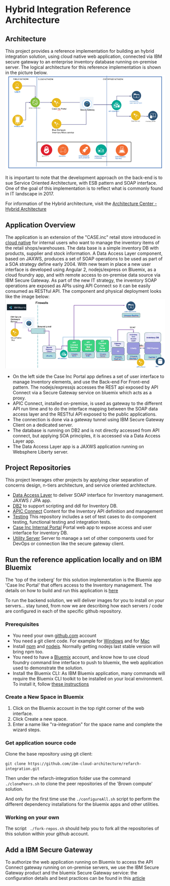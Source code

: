 # Hybrid Integration Reference Architecture

## Architecture
This project provides a reference implementation for building an hybrid integration solution, using cloud native  web application, connected via IBM secure gateway to an enterprise inventory database running on-premise server. The logical architecture for this reference implementation is shown in the picture below.
![High level view of the architecture](docs/hybrid-ra.png)

It is important to note that the development approach on the back-end is to sue Service Oriented Architecture, with ESB pattern and SOAP interface. One of the goal of this implementation is to reflect what is commonly found in IT landscape in 2017.

For information of the Hybrid architecture, visit the [Architecture Center - Hybrid Architecture](https://www.ibm.com/devops/method/content/architecture/hybridArchitecture#0_1)

## Application Overview
The application is an extension of the "CASE.inc" retail store introduced in [cloud native](https://github.com/ibm-cloud-architecture/refarch-cloudnative) for internal users who want to manage the inventory items of the retail shops/warehouses. The data base is a simple inventory DB with products, supplier and stock information. A Data Access Layer component, based on JAXWS, produces a set of SOAP operations to be used as part of a SOA strategy define early 2004. With new team in place a new user interface is developed using Angular 2, nodejs/express on Bluemix, as a cloud foundry app, and with remote access to on-premise data source via IBM Secure Gateway. As part of the new IT strategy, the inventory SOAP operations are exposed as APIs using API Connect so it can be easily consumed as RESTful API. The component and physical deployment looks like the image below:
![Components and Physical view](docs/cp-phy-view.png)

* On the left side the Case Inc Portal app defines a set of user interface to manage Inventory elements, and use the Back-end For Front-end pattern. The nodejs/expressjs accesses the REST api exposed by API Connect via a Secure Gateway service on bluemix which acts as a proxy.
* APIC Connect, installed on-premise, is used as gateway to the different API run time and to do the interface mapping between the SOAP data access layer and the RESTful API exposed to the public applications.
* The connection is done via a gateway tunnel using IBM Secure Gateway Client on a dedicated server.
* The database is running on DB2 and is not directly accessed from API connect, but applying SOA principles, it is accessed via a Data Access Layer app.
* The Data Access Layer app is a JAXWS application running on Websphere Liberty server.

## Project Repositories
This project leverages other projects by applying clear separation of concerns design, n-tiers architecture, and service oriented architecture.

* [Data Access Layer](https://github.com/ibm-cloud-architecture/refarch-integration-inventory-dal) to deliver SOAP interface for Inventory management. JAXWS / JPA app.
* [DB2](https://github.com/ibm-cloud-architecture/refarch-integration-inventory-db2) to support scripting and ddl for Inventory DB.
* [APIC Connect](https://github.com/ibm-cloud-architecture/refarch-integration-api) Content for the Inventory API definition and management
* [Testing](https://github.com/ibm-cloud-architecture/refarch-integration-tests) This repository includes a set of test cases to do component testing, functional testing and integration tests.
* [Case Inc Internal Portal](https://github.com/ibm-cloud-architecture/refarch-caseinc-app) Portal web app to expose access and user interface for inventory DB.
* [Utility Server](https://github.com/ibm-cloud-architecture/refarch-integration-utilities) Server to manage a set of other components used for DevOps or connection like the secure gateway client.


## Run the reference application locally and on IBM Bluemix
The 'top of the iceberg' for this solution implementation is the Bluemix app 'Case Inc Portal' that offers access to the Inventory management. The details on how to build and run this application is [here](https://github.com/ibm-cloud-architecture/refarch-caseinc-app)

To run the backend solution, we will deliver images for you to install on your servers... stay tuned, from now we are describing how each servers / code are configured in each of the specific github repository.

### Prerequisites
* You need your own [github.com](http://github.com) account
* You need a git client code. For example for [Windows](https://git-scm.com/download/win) and for [Mac](https://git-scm.com/download/mac)
* Install [npm](https://www.npmjs.com/get-npm) and [nodejs](). Normally getting nodejs last stable version will bring npm too.
* You need to have a [Bluemix](http://bluemix.net) account, and know how to use cloud foundry command line interface to push to bluemix, the web application used to demonstrate the solution.
* Install the Bluemix CLI: As IBM Bluemix application, many commands will require the Bluemix CLI toolkit to be installed on your local environment. To install it, follow [these instructions](https://console.ng.bluemix.net/docs/cli/index.html#cli)

### Create a New Space in Bluemix

1. Click on the Bluemix account in the top right corner of the web interface.
2. Click Create a new space.
3. Enter a name like "ra-integration" for the space name and complete the wizard steps.

### Get application source code

Clone the base repository using git client:
```
git clone https://github.com/ibm-cloud-architecture/refarch-integration.git
```

Then under the refarch-integration folder use the command ``` ./clonePeers.sh ``` to clone the peer repositories of the 'Brown compute' solution.

And only for the first time use the ```./configureAll.sh``` script to perform the different dependency installations for the bluemix apps and other utilities.

### Working on your own
The script ``` ./fork-repos.sh``` should help you to fork all the repositories of this solution within your github account.

## Add a IBM Secure Gateway
To authorize the web application running on Bluemix to access the API Connect gateway running on on-premise servers, we use the IBM Secure Gateway product and the bluemix Secure Gateway service: the configuration details and best practices can be found in this [article](https://github.com/ibm-cloud-architecture/refarch-integration-utilities/blob/master/docs/ConfigureSecureGateway.md)
